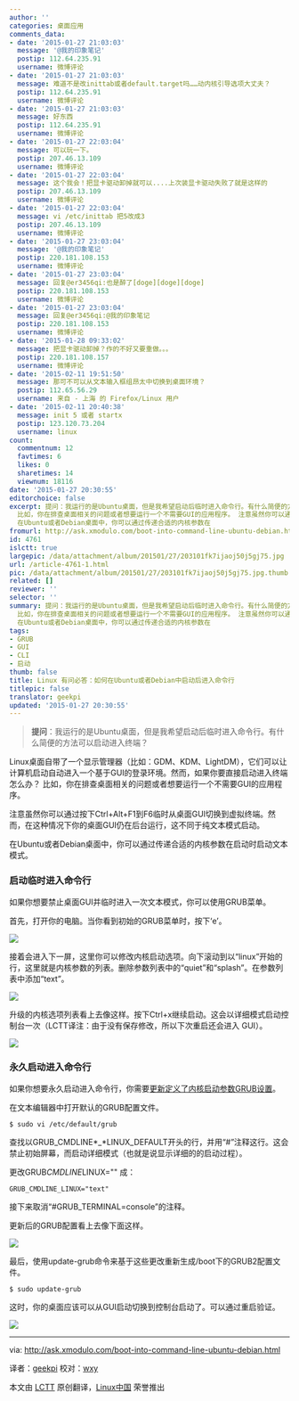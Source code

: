 ```yaml
---
author: ''
categories: 桌面应用
comments_data:
- date: '2015-01-27 21:03:03'
  message: '@我的印象笔记'
  postip: 112.64.235.91
  username: 微博评论
- date: '2015-01-27 21:03:03'
  message: 难道不是改inittab或者default.target吗……动内核引导选项大丈夫？
  postip: 112.64.235.91
  username: 微博评论
- date: '2015-01-27 21:03:03'
  message: 好东西
  postip: 112.64.235.91
  username: 微博评论
- date: '2015-01-27 22:03:04'
  message: 可以玩一下。
  postip: 207.46.13.109
  username: 微博评论
- date: '2015-01-27 22:03:04'
  message: 这个我会！把显卡驱动卸掉就可以....上次装显卡驱动失败了就是这样的
  postip: 207.46.13.109
  username: 微博评论
- date: '2015-01-27 22:03:04'
  message: vi /etc/inittab 把5改成3
  postip: 207.46.13.109
  username: 微博评论
- date: '2015-01-27 23:03:04'
  message: '@我的印象笔记'
  postip: 220.181.108.153
  username: 微博评论
- date: '2015-01-27 23:03:04'
  message: 回复@er3456qi:也是醉了[doge][doge][doge]
  postip: 220.181.108.153
  username: 微博评论
- date: '2015-01-27 23:03:04'
  message: 回复@er3456qi:@我的印象笔记
  postip: 220.181.108.153
  username: 微博评论
- date: '2015-01-28 09:33:02'
  message: 把显卡驱动卸掉？作的不好又要重做。。。
  postip: 220.181.108.157
  username: 微博评论
- date: '2015-02-11 19:51:50'
  message: 那可不可以从文本输入框组昂太中切换到桌面环境？
  postip: 112.65.56.29
  username: 来自 - 上海 的 Firefox/Linux 用户
- date: '2015-02-11 20:40:38'
  message: init 5 或者 startx
  postip: 123.120.73.204
  username: linux
count:
  commentnum: 12
  favtimes: 6
  likes: 0
  sharetimes: 14
  viewnum: 18116
date: '2015-01-27 20:30:55'
editorchoice: false
excerpt: 提问：我运行的是Ubuntu桌面，但是我希望启动后临时进入命令行。有什么简便的方法可以启动进入终端？  Linux桌面自带了一个显示管理器（比如：GDM、KDM、LightDM），它们可以让计算机启动自动进入一个基于GUI的登录环境。然而，如果你要直接启动进入终端怎么办？
  比如，你在排查桌面相关的问题或者想要运行一个不需要GUI的应用程序。 注意虽然你可以通过按下Ctrl+Alt+F1到F6临时从桌面GUI切换到虚拟终端。然而，在这种情况下你的桌面GUI仍在后台运行，这不同于纯文本模式启动。
  在Ubuntu或者Debian桌面中，你可以通过传递合适的内核参数在
fromurl: http://ask.xmodulo.com/boot-into-command-line-ubuntu-debian.html
id: 4761
islctt: true
largepic: /data/attachment/album/201501/27/203101fk7ijaoj50j5gj75.jpg
url: /article-4761-1.html
pic: /data/attachment/album/201501/27/203101fk7ijaoj50j5gj75.jpg.thumb.jpg
related: []
reviewer: ''
selector: ''
summary: 提问：我运行的是Ubuntu桌面，但是我希望启动后临时进入命令行。有什么简便的方法可以启动进入终端？  Linux桌面自带了一个显示管理器（比如：GDM、KDM、LightDM），它们可以让计算机启动自动进入一个基于GUI的登录环境。然而，如果你要直接启动进入终端怎么办？
  比如，你在排查桌面相关的问题或者想要运行一个不需要GUI的应用程序。 注意虽然你可以通过按下Ctrl+Alt+F1到F6临时从桌面GUI切换到虚拟终端。然而，在这种情况下你的桌面GUI仍在后台运行，这不同于纯文本模式启动。
  在Ubuntu或者Debian桌面中，你可以通过传递合适的内核参数在
tags:
- GRUB
- GUI
- CLI
- 启动
thumb: false
title: Linux 有问必答：如何在Ubuntu或者Debian中启动后进入命令行
titlepic: false
translator: geekpi
updated: '2015-01-27 20:30:55'
---
```



> 
> **提问**：我运行的是Ubuntu桌面，但是我希望启动后临时进入命令行。有什么简便的方法可以启动进入终端？
> 
> 
> 


Linux桌面自带了一个显示管理器（比如：GDM、KDM、LightDM），它们可以让计算机启动自动进入一个基于GUI的登录环境。然而，如果你要直接启动进入终端怎么办？ 比如，你在排查桌面相关的问题或者想要运行一个不需要GUI的应用程序。


注意虽然你可以通过按下Ctrl+Alt+F1到F6临时从桌面GUI切换到虚拟终端。然而，在这种情况下你的桌面GUI仍在后台运行，这不同于纯文本模式启动。


在Ubuntu或者Debian桌面中，你可以通过传递合适的内核参数在启动时启动文本模式。


### 启动临时进入命令行


如果你想要禁止桌面GUI并临时进入一次文本模式，你可以使用GRUB菜单。


首先，打开你的电脑。当你看到初始的GRUB菜单时，按下‘e’。


![](/data/attachment/album/201501/27/203101fk7ijaoj50j5gj75.jpg)


接着会进入下一屏，这里你可以修改内核启动选项。向下滚动到以“linux”开始的行，这里就是内核参数的列表。删除参数列表中的“quiet”和“splash”。在参数列表中添加“text”。


![](/data/attachment/album/201501/27/203108s3crd6d1dp0882kx.jpg)


升级的内核选项列表看上去像这样。按下Ctrl+x继续启动。这会以详细模式启动控制台一次（LCTT译注：由于没有保存修改，所以下次重启还会进入 GUI）。


![](/data/attachment/album/201501/27/203114q0g0s0s0ae9625is.jpg)


### 永久启动进入命令行


如果你想要永久启动进入命令行，你需要[更新定义了内核启动参数GRUB设置](http://xmodulo.com/add-kernel-boot-parameters-via-grub-linux.html)。


在文本编辑器中打开默认的GRUB配置文件。



```
$ sudo vi /etc/default/grub 

```

查找以GRUB\_CMDLINE*\_*LINUX\_DEFAULT开头的行，并用“#”注释这行。这会禁止初始屏幕，而启动详细模式（也就是说显示详细的的启动过程）。


更改GRUB*CMDLINE*LINUX="" 成：



```
GRUB_CMDLINE_LINUX="text"

```

接下来取消“#GRUB\_TERMINAL=console”的注释。


更新后的GRUB配置看上去像下面这样。


![](/data/attachment/album/201501/27/203125gltxtruidm20l2ir.jpg)


最后，使用update-grub命令来基于这些更改重新生成/boot下的GRUB2配置文件。



```
$ sudo update-grub 

```

这时，你的桌面应该可以从GUI启动切换到控制台启动了。可以通过重启验证。


![](/data/attachment/album/201501/27/203132iaazlmm88axaa4dm.jpg)




---


via: <http://ask.xmodulo.com/boot-into-command-line-ubuntu-debian.html>


译者：[geekpi](https://github.com/geekpi) 校对：[wxy](https://github.com/wxy)


本文由 [LCTT](https://github.com/LCTT/TranslateProject) 原创翻译，[Linux中国](http://linux.cn/) 荣誉推出